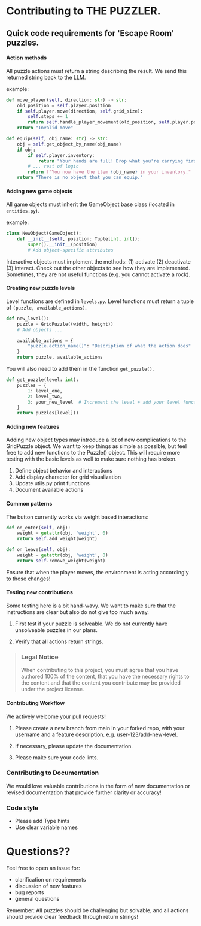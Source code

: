 # Contributing to THE PUZZLER. 

## Quick code requirements for 'Escape Room' puzzles. 

#### Action methods
All puzzle actions must return a string describing the result. We send this returned string back to the LLM. 

example: 
```python
def move_player(self, direction: str) -> str:
    old_position = self.player.position
    if self.player.move(direction, self.grid_size):
        self.steps += 1
        return self.handle_player_movement(old_position, self.player.position)
    return "Invalid move"

def equip(self, obj_name: str) -> str:
    obj = self.get_object_by_name(obj_name)
    if obj:
        if self.player.inventory:
            return "Your hands are full! Drop what you're carrying first."
        # ... rest of logic
        return f"You now have the item {obj_name} in your inventory."
    return "There is no object that you can equip."
```

#### Adding new game objects
All game objects must inherit the GameObject base class (located in `entities.py`). 

example: 
```python
class NewObject(GameObject):
    def __init__(self, position: Tuple[int, int]):
        super().__init__(position)
        # Add object-specific attributes
```

Interactive objects must implement the methods: (1) activate (2) deactivate (3) interact. Check out the other objects to see how they are implemented. Sometimes, they are not useful functions (e.g. you cannot activate a rock). 

#### Creating new puzzle levels
Level functions are defined in `levels.py`. Level functions must return a tuple of `(puzzle, available_actions)`. 

```python
def new_level():
    puzzle = GridPuzzle((width, height))
    # Add objects ... 

    available_actions = {
        "puzzle.action_name()": "Description of what the action does"
    }
    return puzzle, available_actions
```

You will also need to add them in the function `get_puzzle()`.

```python
def get_puzzle(level: int):
    puzzles = {
        1: level_one,
        2: level_two,
        3: your_new_level  # Increment the level + add your level function here
    }
    return puzzles[level]()
```


#### Adding new features
Adding new object types may introduce a lot of new complications to the GridPuzzle object. We want to keep things as simple as possible, but feel free to add new functions to the Puzzle() object. This will require more testing with the basic levels as well to make sure nothing has broken. 

1. Define object behavior and interactions
2. Add display character for grid visualization
3. Update utils.py print functions
4. Document available actions

#### Common patterns
The button currently works via weight based interactions: 

```python 
def on_enter(self, obj):
    weight = getattr(obj, 'weight', 0)
    return self.add_weight(weight)

def on_leave(self, obj):
    weight = getattr(obj, 'weight', 0)
    return self.remove_weight(weight)
```

Ensure that when the player moves, the environment is acting accordingly to those changes!

#### Testing new contributions
Some testing here is a bit hand-wavy. We want to make sure that the instructions are clear but also do not give too much away. 

1. First test if your puzzle is solveable. We do not currently have unsolveable puzzles in our plans.

2. Verify that all actions return strings. 

> ### Legal Notice <!-- omit in toc -->
> When contributing to this project, you must agree that you have authored 100% of the content, that
> you have the necessary rights to the content and that the content you contribute may be provided
> under the project license.


#### Contributing Workflow
We actively welcome your pull requests!

1. Please create a new branch from main in your forked repo, with your username and a feature description. e.g. user-123/add-new-level. 

2. If necessary, please update the documentation. 

3. Please make sure your code lints.


### Contributing to Documentation
We would love valuable contributions in the form of new documentation or revised documentation that provide
further clarity or accuracy! 

### Code style 
- Please add Type hints
- Use clear variable names

# Questions?? 
Feel free to open an issue for: 
- clarification on requirements
- discussion of new features
- bug reports
- general questions

Remember: All puzzles should be challenging but solvable, and all actions should provide clear feedback through return strings!